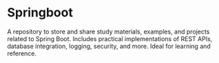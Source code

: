 # Springboot
A repository to store and share study materials, examples, and projects related to Spring Boot. Includes practical implementations of REST APIs, database integration, logging, security, and more. Ideal for learning and reference.
